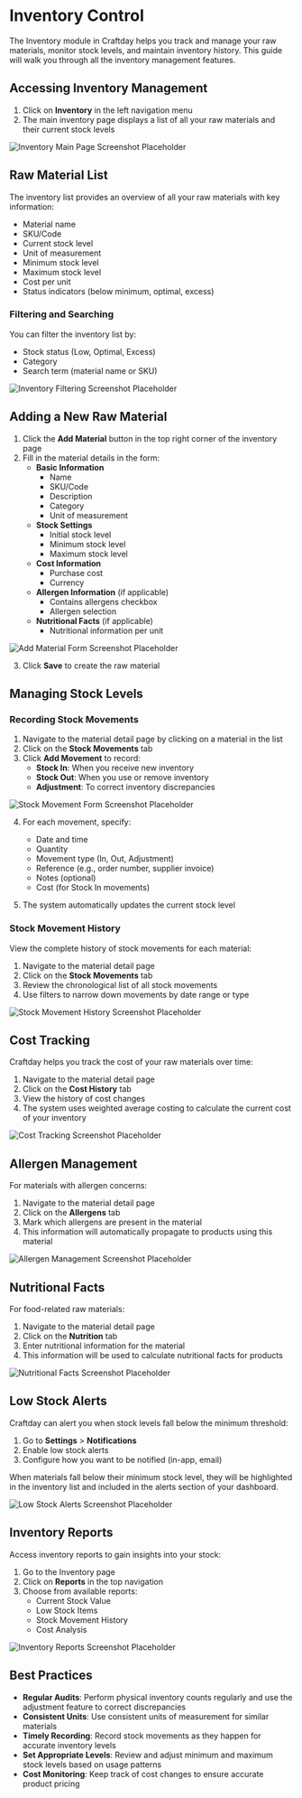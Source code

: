 # Inventory Control

The Inventory module in Craftday helps you track and manage your raw materials, monitor stock levels, and maintain inventory history. This guide will walk you through all the inventory management features.

## Accessing Inventory Management

1. Click on **Inventory** in the left navigation menu
2. The main inventory page displays a list of all your raw materials and their current stock levels

![Inventory Main Page Screenshot Placeholder](#)

## Raw Material List

The inventory list provides an overview of all your raw materials with key information:

- Material name
- SKU/Code
- Current stock level
- Unit of measurement
- Minimum stock level
- Maximum stock level
- Cost per unit
- Status indicators (below minimum, optimal, excess)

### Filtering and Searching

You can filter the inventory list by:
- Stock status (Low, Optimal, Excess)
- Category
- Search term (material name or SKU)

![Inventory Filtering Screenshot Placeholder](#)

## Adding a New Raw Material

1. Click the **Add Material** button in the top right corner of the inventory page
2. Fill in the material details in the form:
   - **Basic Information**
     - Name
     - SKU/Code
     - Description
     - Category
     - Unit of measurement
   - **Stock Settings**
     - Initial stock level
     - Minimum stock level
     - Maximum stock level
   - **Cost Information**
     - Purchase cost
     - Currency
   - **Allergen Information** (if applicable)
     - Contains allergens checkbox
     - Allergen selection
   - **Nutritional Facts** (if applicable)
     - Nutritional information per unit

![Add Material Form Screenshot Placeholder](#)

3. Click **Save** to create the raw material

## Managing Stock Levels

### Recording Stock Movements

1. Navigate to the material detail page by clicking on a material in the list
2. Click on the **Stock Movements** tab
3. Click **Add Movement** to record:
   - **Stock In**: When you receive new inventory
   - **Stock Out**: When you use or remove inventory
   - **Adjustment**: To correct inventory discrepancies

![Stock Movement Form Screenshot Placeholder](#)

4. For each movement, specify:
   - Date and time
   - Quantity
   - Movement type (In, Out, Adjustment)
   - Reference (e.g., order number, supplier invoice)
   - Notes (optional)
   - Cost (for Stock In movements)

5. The system automatically updates the current stock level

### Stock Movement History

View the complete history of stock movements for each material:

1. Navigate to the material detail page
2. Click on the **Stock Movements** tab
3. Review the chronological list of all stock movements
4. Use filters to narrow down movements by date range or type

![Stock Movement History Screenshot Placeholder](#)

## Cost Tracking

Craftday helps you track the cost of your raw materials over time:

1. Navigate to the material detail page
2. Click on the **Cost History** tab
3. View the history of cost changes
4. The system uses weighted average costing to calculate the current cost of your inventory

![Cost Tracking Screenshot Placeholder](#)

## Allergen Management

For materials with allergen concerns:

1. Navigate to the material detail page
2. Click on the **Allergens** tab
3. Mark which allergens are present in the material
4. This information will automatically propagate to products using this material

![Allergen Management Screenshot Placeholder](#)

## Nutritional Facts

For food-related raw materials:

1. Navigate to the material detail page
2. Click on the **Nutrition** tab
3. Enter nutritional information for the material
4. This information will be used to calculate nutritional facts for products

![Nutritional Facts Screenshot Placeholder](#)

## Low Stock Alerts

Craftday can alert you when stock levels fall below the minimum threshold:

1. Go to **Settings** > **Notifications**
2. Enable low stock alerts
3. Configure how you want to be notified (in-app, email)

When materials fall below their minimum stock level, they will be highlighted in the inventory list and included in the alerts section of your dashboard.

![Low Stock Alerts Screenshot Placeholder](#)

## Inventory Reports

Access inventory reports to gain insights into your stock:

1. Go to the Inventory page
2. Click on **Reports** in the top navigation
3. Choose from available reports:
   - Current Stock Value
   - Low Stock Items
   - Stock Movement History
   - Cost Analysis

![Inventory Reports Screenshot Placeholder](#)

## Best Practices

- **Regular Audits**: Perform physical inventory counts regularly and use the adjustment feature to correct discrepancies
- **Consistent Units**: Use consistent units of measurement for similar materials
- **Timely Recording**: Record stock movements as they happen for accurate inventory levels
- **Set Appropriate Levels**: Review and adjust minimum and maximum stock levels based on usage patterns
- **Cost Monitoring**: Keep track of cost changes to ensure accurate product pricing
